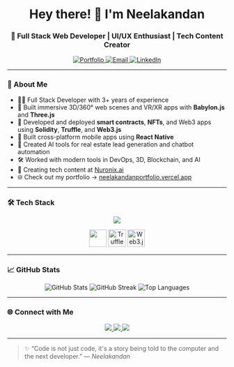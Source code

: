 <h1 align="center">Hey there! 👋 I'm Neelakandan</h1>
<h3 align="center">🚀 Full Stack Web Developer | UI/UX Enthusiast | Tech Content Creator</h3>

<p align="center">
  <a href="https://neelakandanportfolio.vercel.app/" target="_blank">
    <img src="https://img.shields.io/badge/Portfolio-%230077B5.svg?style=for-the-badge&logo=vercel&logoColor=white" alt="Portfolio" />
  </a>
  <a href="mailto:neelakandan839@gmail.com">
    <img src="https://img.shields.io/badge/Email-D14836?style=for-the-badge&logo=gmail&logoColor=white" alt="Email" />
  </a>
  <a href="https://linkedin.com/in/neelakandan-c-36445921b" target="_blank">
    <img src="https://img.shields.io/badge/LinkedIn-%230077B5.svg?style=for-the-badge&logo=linkedin&logoColor=white" alt="LinkedIn" />
  </a>
</p>

---

### 🧠 About Me

- 👨‍💻 Full Stack Developer with 3+ years of experience
- 🧪 Built immersive 3D/360° web scenes and VR/XR apps with **Babylon.js** and **Three.js**
- 🔗 Developed and deployed **smart contracts**, **NFTs**, and Web3 apps using **Solidity**, **Truffle**, and **Web3.js**
- 📱 Built cross-platform mobile apps using **React Native**
- 🤖 Created AI tools for real estate lead generation and chatbot automation
- 🛠 Worked with modern tools in DevOps, 3D, Blockchain, and AI
- 🎥 Creating tech content at [Nuronix.ai](https://www.instagram.com/nuronix.ai/)
- 🌐 Check out my portfolio → [neelakandanportfolio.vercel.app](https://neelakandanportfolio.vercel.app/)

---

### 🛠️ Tech Stack

<p align="center">
  <img src="https://skillicons.dev/icons?i=html,css,bootstrap,js,ts,react,nextjs,redux,materialui,nodejs,express,mongodb,mysql,python,aws,git,github,gitlab,solidity,threejs" />
</p>

<p align="center">
  <!-- Babylon.js -->
  <img src="https://images.seeklogo.com/logo-png/51/1/babylon-js-logo-png_seeklogo-515545.png" width="40" height="40 title="Babylon.js" />
  
  <!-- Truffle -->
  <img src="https://seeklogo.com/images/T/truffle-logo-3574545D3D-seeklogo.com.png" width="40" title="Truffle" />
  
  <!-- Web3.js -->
  <img src="https://seeklogo.com/images/W/web3js-logo-62DEE79B50-seeklogo.com.png" width="40" title="Web3.js" />
</p>



---

### 📈 GitHub Stats

<p align="center">
  <img src="https://github-readme-stats.vercel.app/api?username=neelakandan839&show_icons=true&theme=radical" alt="GitHub Stats" />
  <img src="https://github-readme-streak-stats.herokuapp.com/?user=neelakandan839&theme=radical" alt="GitHub Streak" />
  <img src="https://github-readme-stats.vercel.app/api/top-langs?username=neelakandan839&layout=compact&theme=radical" alt="Top Languages" />
</p>

---

### 🌐 Connect with Me

<p align="center">
  <a href="https://linkedin.com/in/neelakandan-c-36445921b" target="_blank">
    <img src="https://img.shields.io/badge/LinkedIn-%230077B5.svg?style=for-the-badge&logo=linkedin&logoColor=white" />
  </a>
  <a href="mailto:neelakandan839@gmail.com">
    <img src="https://img.shields.io/badge/Gmail-D14836?style=for-the-badge&logo=gmail&logoColor=white" />
  </a>
  <a href="https://www.instagram.com/nuronix.ai/" target="_blank">
    <img src="https://img.shields.io/badge/Instagram-%23E4405F.svg?style=for-the-badge&logo=instagram&logoColor=white" />
  </a>
</p>

---

> ✨ “Code is not just code, it's a story being told to the computer and the next developer.” — *Neelakandan*
